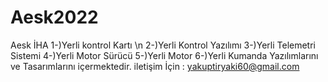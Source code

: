 # Aesk2022
Aesk İHA 
1-)Yerli kontrol Kartı \n
2-)Yerli Kontrol Yazılımı
3-)Yerli Telemetri Sistemi
4-)Yerli Motor Sürücü
5-)Yerli Motor
6-)Yerli Kumanda 
Yazılımlarını ve Tasarımlarını içermektedir.
iletişim İçin : yakuptiryaki60@gmail.com
